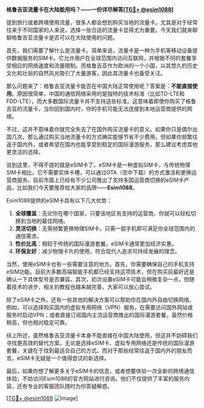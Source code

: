 **格鲁吉亚流量卡在大陆能用吗？——一份详尽解答[[TG💪+ @esim1088](https://t.me/s/esim1088)]**

提到旅行或者跨境使用流量，很多人都会想到购买当地的流量卡。尤其是对于经常往来于不同国家的人来说，选择一张合适的流量卡显得尤为重要。今天我们就来聊聊格鲁吉亚流量卡是否可以在大陆使用的问题。

首先，我们需要了解什么是流量卡。简单来说，流量卡是一种为手机等移动设备提供数据服务的SIM卡。它允许用户在全球范围内访问互联网，并根据不同的套餐享受相应的网络速度和流量限制。而格鲁吉亚作为欧洲的一个小国，以其悠久的历史文化和壮丽的自然风光吸引了大量游客，因此其流量卡也备受关注。

那么问题来了：格鲁吉亚流量卡能否在中国大陆正常使用呢？答案是：**不能直接使用**。原因很简单，中国的通信网络采用的是独特的技术标准（比如TD-LTE和FDD-LTE），而大多数国际流量卡并不支持这些标准。这意味着即使你购买了格鲁吉亚的流量卡，当你回到国内时，你的手机可能无法连接到本地运营商提供的网络。

不过，这并不意味着你就完全失去了在国外购买流量卡的意义。如果你只是偶尔出国几次，那么通过购买当地流量卡的方式确实能够节省不少费用。但如果你频繁往返于国内外，或者希望在国内也能享受到稳定的国际漫游服务，那么建议考虑其他更灵活的选择。

说到这里，不得不提的就是eSIM卡了。eSIM卡是一种虚拟SIM卡，与传统物理SIM卡相比，它不需要实体卡槽，可以通过OTA（空中下载）的方式激活和更换运营商服务。目前市面上已经有不少公司推出了支持多国运营商切换的eSIM卡产品，比如我们今天要推荐给大家的品牌——**Esim1088**。

Esim1088提供的eSIM卡具有以下几大优势：

1. **全球覆盖**：无论你在哪个国家，只要该地区有支持的运营商，你就可以轻松切换到当地的最佳网络。
2. **灵活切换**：无需频繁更换物理SIM卡，只需一部手机即可满足你全球范围内的通信需求。
3. **性价比高**：相较于传统的国际漫游套餐，eSIM卡通常更加经济实惠。
4. **环保友好**：减少物理卡片的使用，符合现代人追求可持续发展的理念。

当然，使用eSIM卡也有一些需要注意的地方。首先，你需要确保自己的手机支持eSIM功能。目前大多数高端智能手机都已经支持这项技术，但在购买前最好还是确认一下具体型号是否兼容。其次，初次设置eSIM卡可能会稍微复杂一点，但随着技术的进步，相关的教程也越来越完善，大家可以放心尝试。

除了eSIM卡之外，还有一些其他的解决方案可以帮助你在国内外自由切换网络。例如，可以选择购买国内的虚拟专用网络（VPN）服务，在需要访问国外网站或服务时启动VPN；或者直接订阅国内主流运营商推出的国际漫游套餐，虽然价格稍高，但也相对稳定可靠。

综上所述，虽然格鲁吉亚流量卡本身不能直接在中国大陆使用，但这并不妨碍我们寻找更高效的替代方案。无论是选择eSIM卡、虚拟专用网络还是传统的国际漫游套餐，关键在于找到最适合自己的方式。而对于那些经常往返于国内外的朋友而言，eSIM卡无疑是一个值得尝试的新选择。

最后，如果你想了解更多关于eSIM卡的信息，或者想要体验一次全新的跨境通信体验，不妨访问Esim1088的官方网站进行咨询。他们不仅提供了丰富的服务内容，还有专业的客服团队随时为你答疑解惑。

[[TG💪+ @esim1088](https://t.me/s/esim1088) ![Image](https://i.postimg.cc/4NQfJmqS/Snipaste-2025-05-13-00-14-12.png)]